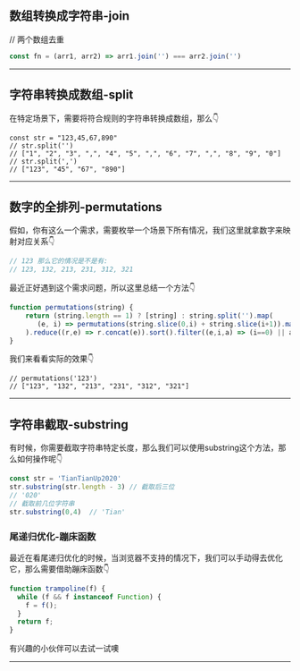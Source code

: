 

## 数组转换成字符串-join

// 两个数组去重

```js
const fn = (arr1, arr2) => arr1.join('') === arr2.join('')
```



-------------



## 字符串转换成数组-split

在特定场景下，需要将符合规则的字符串转换成数组，那么👇



```
const str = "123,45,67,890"
// str.split('')
// ["1", "2", "3", ",", "4", "5", ",", "6", "7", ",", "8", "9", "0"]
// str.split(',')
// ["123", "45", "67", "890"]
```



--------



## 数字的全排列-permutations

假如，你有这么一个需求，需要枚举一个场景下所有情况，我们这里就拿数字来映射对应关系👇

```js
// 123 那么它的情况是不是有:
// 123, 132, 213, 231, 312, 321
```

最近正好遇到这个需求问题，所以这里总结一个方法👇

```js
function permutations(string) {
    return (string.length == 1) ? [string] : string.split('').map(
       (e, i) => permutations(string.slice(0,i) + string.slice(i+1)).map((e2) => e+e2)
    ).reduce((r,e) => r.concat(e)).sort().filter((e,i,a) => (i==0) || a[i-1] != e);
}
```

我们来看看实际的效果👇

```
// permutations('123')
// ["123", "132", "213", "231", "312", "321"]
```



----------



## 字符串截取-substring

有时候，你需要截取字符串特定长度，那么我们可以使用substring这个方法，那么如何操作呢👇



```js
const str = 'TianTianUp2020'
str.substring(str.length - 3) // 截取后三位
// '020'
// 截取前几位字符串
str.substring(0,4)  // 'Tian' 
```



### 尾递归优化-蹦床函数

最近在看尾递归优化的时候，当浏览器不支持的情况下，我们可以手动得去优化它，那么需要借助蹦床函数👇



```js
function trampoline(f) {
  while (f && f instanceof Function) {
    f = f();
  }
  return f;
}
```

有兴趣的小伙伴可以去试一试噢



-----------

